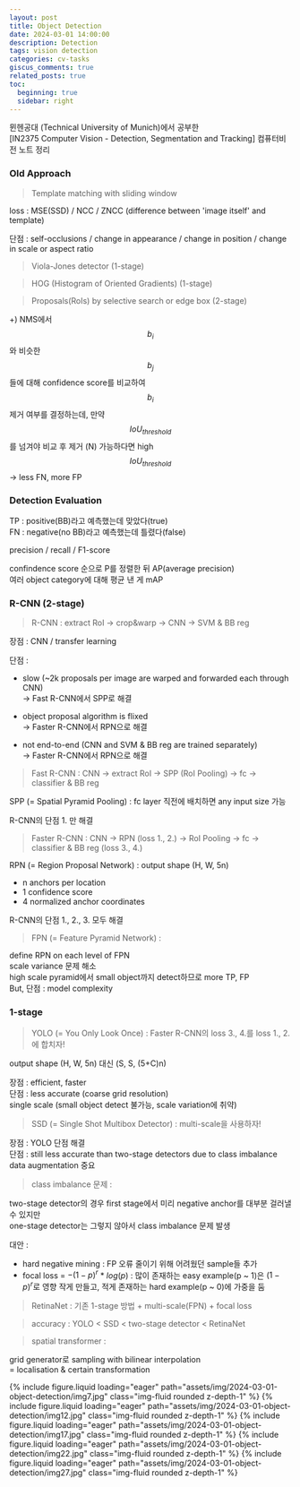 ```yaml
---
layout: post
title: Object Detection
date: 2024-03-01 14:00:00
description: Detection
tags: vision detection
categories: cv-tasks
giscus_comments: true
related_posts: true
toc:
  beginning: true
  sidebar: right
---
```


뮌헨공대 (Technical University of Munich)에서 공부한  
[IN2375 Computer Vision - Detection, Segmentation and Tracking]
컴퓨터비전 노트 정리  

### Old Approach  

> Template matching with sliding window  

loss : MSE(SSD) / NCC / ZNCC (difference between 'image itself' and template)  

단점 : self-occlusions / change in appearance / change in position / change in scale or aspect ratio  

>  Viola-Jones detector (1-stage)  

>  HOG (Histogram of Oriented Gradients) (1-stage)  

> Proposals(RoIs) by selective search or edge box (2-stage)  

+) NMS에서 $$b_i$$와 비슷한 $$b_j$$들에 대해 confidence score를 비교하여 $$b_i$$ 제거 여부를 결정하는데, 만약 $$IoU_{threshold}$$를 넘겨야 비교 후 제거 (N) 가능하다면 high $$IoU_{threshold}$$ -> less FN, more FP  

### Detection Evaluation  

TP : positive(BB)라고 예측했는데 맞았다(true)  
FN : negative(no BB)라고 예측했는데 틀렸다(false)  

precision / recall / F1-score  

confindence score 순으로 P를 정렬한 뒤 AP(average precision)  
여러 object category에 대해 평균 낸 게 mAP  

### R-CNN (2-stage)  

> R-CNN : extract RoI -> crop&warp -> CNN -> SVM & BB reg  

장점 : CNN / transfer learning  

단점 :  
- slow (~2k proposals per image are warped and forwarded each through CNN)  
-> Fast R-CNN에서 SPP로 해결

- object proposal algorithm is flixed  
-> Faster R-CNN에서 RPN으로 해결         

- not end-to-end (CNN and SVM & BB reg are trained separately)  
-> Faster R-CNN에서 RPN으로 해결

> Fast R-CNN : CNN -> extract RoI -> SPP (RoI Pooling) -> fc -> classifier & BB reg  

SPP (= Spatial Pyramid Pooling) : fc layer 직전에 배치하면 any input size 가능  

R-CNN의 단점 1. 만 해결  

> Faster R-CNN :  CNN -> RPN (loss 1., 2.) -> RoI Pooling -> fc -> classifier & BB reg (loss 3., 4.)  

RPN (= Region Proposal Network) : output shape (H, W, 5n)  

- n anchors per location
- 1 confidence score 
- 4 normalized anchor coordinates

R-CNN의 단점 1., 2., 3. 모두 해결  

> FPN (= Feature Pyramid Network) :  

define RPN on each level of FPN  
scale variance 문제 해소  
high scale pyramid에서 small object까지 detect하므로 more TP, FP  
But, 단점 : model complexity

### 1-stage  

> YOLO (= You Only Look Once) : Faster R-CNN의 loss 3., 4.를 loss 1., 2.에 합치자!  

output shape (H, W, 5n) 대신 (S, S, (5+C)n)  

장점 : efficient, faster  
단점 : less accurate (coarse grid resolution)  
single scale (small object detect 불가능, scale variation에 취약)  

> SSD (= Single Shot Multibox Detector) : multi-scale을 사용하자!  

장점 : YOLO 단점 해결  
단점 : still less accurate than two-stage detectors due to class imbalance  
data augmentation 중요  

> class imbalance 문제 :  

two-stage detector의 경우 first stage에서 미리 negative anchor를 대부분 걸러낼 수 있지만  
one-stage detector는 그렇지 않아서 class imbalance 문제 발생  

대안 :  
- hard negative mining : FP 오류 줄이기 위해 어려웠던 sample들 추가  
- focal loss = $-(1-p)^r$ * $log(p)$ : 많이 존재하는 easy example(p ~ 1)은 $(1-p)^r$로 영향 작게 만들고, 적게 존재하는 hard example(p ~ 0)에 가중을 둠  

> RetinaNet : 기존 1-stage 방법 + multi-scale(FPN) + focal loss  

> accuracy : YOLO < SSD < two-stage detector < RetinaNet  

> spatial transformer :  

grid generator로 sampling with bilinear interpolation  
= localisation & certain transformation  

<swiper-container keyboard="true" navigation="true" pagination="true" pagination-clickable="true" pagination-dynamic-bullets="true" rewind="true">
  <swiper-slide>{% include figure.liquid loading="eager" path="assets/img/2024-03-01-object-detection/img7.jpg" class="img-fluid rounded z-depth-1" %}</swiper-slide>
  <swiper-slide>{% include figure.liquid loading="eager" path="assets/img/2024-03-01-object-detection/img12.jpg" class="img-fluid rounded z-depth-1" %}</swiper-slide>
  <swiper-slide>{% include figure.liquid loading="eager" path="assets/img/2024-03-01-object-detection/img17.jpg" class="img-fluid rounded z-depth-1" %}</swiper-slide>
  <swiper-slide>{% include figure.liquid loading="eager" path="assets/img/2024-03-01-object-detection/img22.jpg" class="img-fluid rounded z-depth-1" %}</swiper-slide>
  <swiper-slide>{% include figure.liquid loading="eager" path="assets/img/2024-03-01-object-detection/img27.jpg" class="img-fluid rounded z-depth-1" %}</swiper-slide>
</swiper-container>